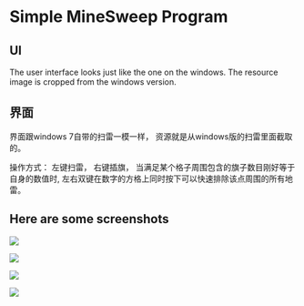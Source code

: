 # Simple MineSweep Program #

## UI ##
 The user interface looks just like the one on the windows. The resource image is cropped from the windows version.

## 界面 ##
 界面跟windows 7自带的扫雷一模一样， 资源就是从windows版的扫雷里面截取的。

 操作方式： 左键扫雷， 右键插旗， 
 当满足某个格子周围包含的旗子数目刚好等于自身的数值时, 左右双键在数字的方格上同时按下可以快速排除该点周围的所有地雷。


<h2><b>Here are some screenshots</b></h2>

<p><img src="https://raw.github.com/wysaid/MineSweep/master/screenshot1.JPG"></p>
<p><img src="https://raw.github.com/wysaid/MineSweep/master/screenshot2.JPG"></p>
<p><img src="https://raw.github.com/wysaid/MineSweep/master/screenshot3.JPG"></p>
<p><img src="https://raw.github.com/wysaid/MineSweep/master/screenshot4.JPG"></p>
